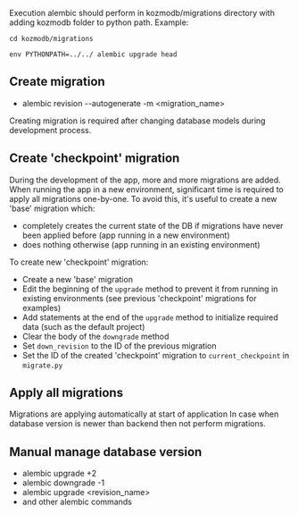 
Execution alembic should perform in kozmodb/migrations directory
with adding kozmodb folder to python path. Example:

`cd kozmodb/migrations`

`env PYTHONPATH=../../ alembic upgrade head`

## Create migration

- alembic revision --autogenerate -m <migration_name>

Creating migration is required after changing database models during development process.

## Create 'checkpoint' migration

During the development of the app, more and more migrations are added. When running the app in a new environment, significant time is required to apply all migrations one-by-one. To avoid this, it's useful to create a new 'base' migration which:
 - completely creates the current state of the DB if migrations have never been applied before (app running in a new environment)
 - does nothing otherwise (app running in an existing environment)

To create new 'checkpoint' migration:
 - Create a new 'base' migration
 - Edit the beginning of the `upgrade` method to prevent it from running in existing environments (see previous 'checkpoint' migrations for examples)
 - Add statements at the end of the `upgrade` method to initialize required data (such as the default project)
 - Clear the body of the `downgrade` method
 - Set `down_revision` to the ID of the previous migration
 - Set the ID of the created 'checkpoint' migration to `current_checkpoint` in `migrate.py`

## Apply all migrations

Migrations are applying automatically at start of application
In case when database version is newer than backend then not perform migrations.

## Manual manage database version
- alembic upgrade +2
- alembic downgrade -1
- alembic upgrade <revision_name>
- and other alembic commands
